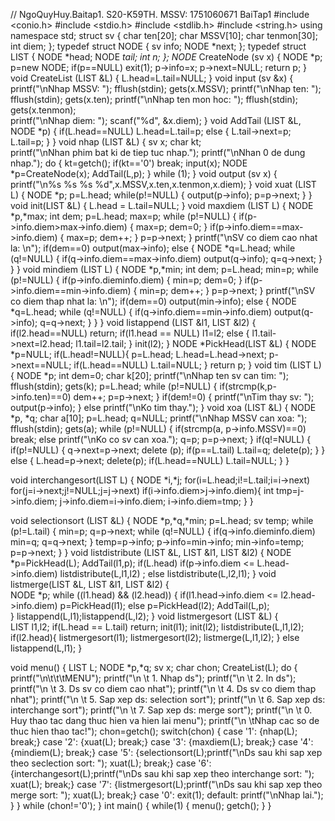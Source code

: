 // NgoQuyHuy.Baitap1. S20-K59TH. MSSV: 1751060671
BaiTap1
#include <conio.h>
#include <stdio.h>
#include <stdlib.h>
#include <string.h>
using namespace std;
struct sv
{
    char ten[20];
    char MSSV[10];
    char tenmon[30];
    int diem;
};
typedef struct NODE
{
    sv info;
    NODE *next;
};
typedef struct LIST
{
    NODE *head;
    NODE *tail;
    int n;
};
NODE* CreateNode (sv x)
{
    NODE *p;
    p=new NODE;
    if(p==NULL)  exit(1);
    p->info=x;
    p->next=NULL;
    return p;
}
void CreateList (LIST &L)
{
    L.head=L.tail=NULL;
}
void input (sv &x)
{
    printf("\nNhap MSSV: ");  fflush(stdin); gets(x.MSSV);
    printf("\nNhap ten: ");  fflush(stdin); gets(x.ten); 
    printf("\nNhap ten mon hoc: ");  fflush(stdin); gets(x.tenmon);     
    printf("\nNhap diem: "); scanf("%d", &x.diem);
}
void AddTail (LIST &L, NODE *p)
{
    if(L.head==NULL)  L.head=L.tail=p;
    else
    {
        L.tail->next=p;
        L.tail=p;
    }
}
void nhap (LIST &L)
{
    sv x;
    char kt;   
    printf("\nNhan phim bat ki de tiep tuc nhap.");
    printf("\nNhan 0 de dung nhap.");
    do
    {
        kt=getch();
        if(kt=='0')  break;
        input(x);
        NODE *p=CreateNode(x);
        AddTail(L,p);
    } while (1);
}
void output (sv x)
{
    printf("\n%s  %s %s %d",x.MSSV,x.ten,x.tenmon,x.diem);
}
void xuat (LIST L)
{
    NODE *p;
    p=L.head;
    while(p!=NULL)
    {
        output(p->info);
        p=p->next;
    }
}
void init(LIST &L)
{
		L.head = L.tail=NULL;
}
void maxdiem (LIST L)
{
    NODE *p,*max;
    int dem;
    p=L.head;
    max=p;
    while (p!=NULL)
    {
        if(p->info.diem>max->info.diem)  { max=p; dem=0; }
        if(p->info.diem==max->info.diem) { max=p; dem++; }
        p=p->next;
    }
    printf("\nSV co diem cao nhat la: \n");
    if(dem==0)
	  output(max->info);
    else
    {
        NODE *q=L.head;
        while (q!=NULL)
        {
            if(q->info.diem==max->info.diem) output(q->info);
            q=q->next;
        }
    }
}
void mindiem (LIST L)
{
    NODE *p,*min;
    int dem;
    p=L.head;
    min=p;
    while (p!=NULL)
    {
        if(p->info.diem<min->info.diem)  { min=p; dem=0; }
        if(p->info.diem==min->info.diem) { min=p; dem++; }
        p=p->next;
    }
    printf("\nSV co diem thap nhat la: \n");
    if(dem==0)
	  output(min->info);
    else
    {
        NODE *q=L.head;
        while (q!=NULL)
        {
            if(q->info.diem==min->info.diem) output(q->info);
            q=q->next;
        }
    }
}
void listappend (LIST &l1, LIST &l2)
{
	if(l2.head==NULL) return;
	if(l1.head == NULL)
		l1=l2;
	else
	{
		l1.tail->next=l2.head;
		l1.tail=l2.tail;
	}
	init(l2);
}
NODE *PickHead(LIST &L)
{
	NODE *p=NULL;
	if(L.head!=NULL){
		p=L.head;
		L.head=L.head->next;
		p->next==NULL;
		if(L.head==NULL) L.tail=NULL;
	}
	return p;
}
void tim (LIST L)
{
    NODE *p;
    int dem=0;
    char k[20];
    printf("\nNhap ten sv can tim: ");
    fflush(stdin);
    gets(k);
    p=L.head;
    while (p!=NULL)
    {
        if(strcmp(k,p->info.ten)==0)      dem++;
        p=p->next;
    }
    if(dem!=0)
    {
            printf("\nTim thay sv: "); output(p->info);
    }
    else printf("\nKo tim thay.");
}
void xoa (LIST &L)
{
    NODE *p, *q;
    char a[10];
    p=L.head;
    q=NULL;
    printf("\nNhap MSSV can xoa: ");
    fflush(stdin);
    gets(a);
    while (p!=NULL)
    {
        if(strcmp(a, p->info.MSSV)==0)    break;
        else printf("\nKo co sv can xoa.");
        q=p;
        p=p->next;
    }
    if(q!=NULL)
    {
        if(p!=NULL)
        {
            q->next=p->next;
            delete (p);
            if(p==L.tail)  L.tail=q;
            delete(p);
        }
    }
    else
    {
        L.head=p->next;
        delete(p);
        if(L.head==NULL)  L.tail=NULL;
    }
}

void interchangesort(LIST L) 
{ 
	NODE *i,*j; 
 	for(i=L.head;i!=L.tail;i=i->next)
 		for(j=i->next;j!=NULL;j=j->next)
  			 if(i->info.diem>j->info.diem){ 
       			int tmp=j->info.diem;
 				j->info.diem=i->info.diem;
				i->info.diem=tmp;
			}
}

void selectionsort (LIST &L)
{
    NODE *p,*q,*min;
    p=L.head;
    sv temp;
    while (p!=L.tail)
    {
        min=p;
        q=p->next;
        while (q!=NULL)
        {
            if(q->info.diem<min->info.diem)  min=q;
            q=q->next;
        }
        temp=p->info;
        p->info=min->info;
        min->info=temp;
        p=p->next;
    }
}
void listdistribute (LIST &L, LIST &l1, LIST &l2)
{
	NODE *p=PickHead(L);
	AddTail(l1,p);
	if(L.head)
		if(p->info.diem <= L.head->info.diem)
			listdistribute(L,l1,l2)	;
		else
			listdistribute(L,l2,l1);
}
void listmerge(LIST &L, LIST &l1, LIST &l2)
{	
	NODE *p;
	while ((l1.head) && (l2.head))
	{
		if(l1.head->info.diem <= l2.head->info.diem)
			p=PickHead(l1);
		else
			p=PickHead(l2);
		AddTail(L,p);  
	}
	listappend(L,l1);listappend(L,l2);
}
void listmergesort (LIST &L)
{	
	LIST l1,l2;
	if(L.head == L.tail) return;
	init(l1); init(l2); 
	listdistribute(L,l1,l2);
	if(l2.head){
		listmergesort(l1);
		listmergesort(l2);
		listmerge(L,l1,l2);
	}
	else listappend(L,l1);
}

void menu()
{
    LIST L;
    NODE *p,*q;
    sv x;
    char chon;
    CreateList(L);
    do
    {
        printf("\n\t\t\tMENU");
        printf("\n \t 1. Nhap ds");
        printf("\n \t 2. In ds");
        printf("\n \t 3. Ds sv co diem cao nhat");
        printf("\n \t 4. Ds sv co diem thap nhat");
        printf("\n \t 5. Sap xep ds: selection sort");
        printf("\n \t 6. Sap xep ds: interchange sort");
	printf("\n \t 7. Sap xep ds: merge sort");
	printf("\n \t 0. Huy thao tac dang thuc hien va hien lai menu");
        printf("\n \tNhap cac so de thuc hien thao tac!"); 
        chon=getch();
        switch(chon)
        {
            case '1': {nhap(L); break;}
            case '2': {xuat(L); break;}
            case '3': {maxdiem(L); break;}
            case '4': {mindiem(L); break;}
	    case '5': {selectionsort(L);printf("\nDs sau khi sap xep theo seclection sort: "); xuat(L); break;}
	    case '6': {interchangesort(L);printf("\nDs sau khi sap xep theo interchange sort: "); xuat(L); break;}
	    case '7': {listmergesort(L);printf("\nDs sau khi sap xep theo merge sort: "); xuat(L); break;}
            case '0': exit(1);
            default: printf("\nNhap lai.");
        }
    } while (chon!='0');
}
int main()
{
    while(1)
    {
        menu();
        getch();
    }
}
